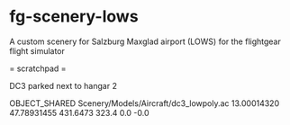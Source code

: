 # fg-scenery-lows

A custom scenery for Salzburg Maxglad airport (LOWS) for the flightgear flight simulator

= scratchpad =

DC3 parked next to hangar 2

OBJECT_SHARED Scenery/Models/Aircraft/dc3_lowpoly.ac 13.00014320 47.78931455 431.6473 323.4 0.0 -0.0
